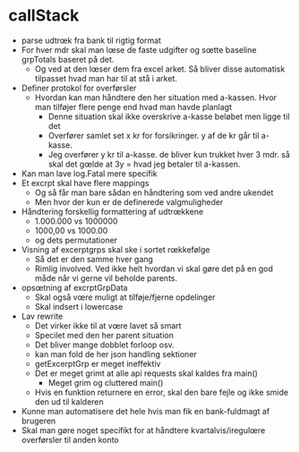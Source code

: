 # callStack


- parse udtrœk fra bank til rigtig format
- For hver mdr skal man lœse de faste udgifter og sœtte baseline grpTotals baseret på det.
  - Og ved at den lœser dem fra excel arket. Så bliver disse automatisk tilpasset hvad man har til at stå i arket.
- Definer protokol for overførsler
  - Hvordan kan man håndtere den her situation med a-kassen. Hvor man tilføjer flere penge end hvad man havde planlagt
    - Denne situation skal ikke overskrive a-kasse beløbet men ligge til det 
    - Overfører samlet set x kr for forsikringer. y af de kr går til a-kasse.
    - Jeg overfører y kr til a-kasse. de bliver kun trukket hver 3 mdr. så skal det gœlde at 3y = hvad jeg betaler til a-kassen.
- Kan man lave log.Fatal mere specifik 
- Et excrpt skal have flere mappings
  - Og så får man bare sådan en håndtering som ved andre ukendet
  - Men hvor der kun er de definerede valgmuligheder
- Håndtering forskellig formattering af udtrœkkene
  - 1.000.000 vs 1000000
  - 1000,00 vs 1000.00
  - og dets permutationer
- Visning af excerptgrps skal ske i sortet rœkkefølge
  - Så det er den samme hver gang
  - Rimlig involved. Ved ikke helt hvordan vi skal gøre det på en god måde når vi gerne vil beholde parents.
- opsœtning af excrptGrpData
  - Skal også vœre muligt at tilføje/fjerne opdelinger
  - Skal indsert i lowercase
- Lav rewrite
  - Det virker ikke til at vœre lavet så smart
  - Specilet med den her parent situation
  - Det bliver mange dobblet forloop osv.
  - kan man fold de her json handling sektioner
  - getExcerptGrp er meget ineffektiv
  - Det er meget grimt at alle api requests skal kaldes fra main()
    - Meget grim og cluttered main()
  - Hvis en funktion returnere en error, skal den bare fejle og ikke smide den ud til kalderen
- Kunne man automatisere det hele hvis man fik en bank-fuldmagt af brugeren
- Skal man gøre noget specifikt for at håndtere  kvartalvis/iregulœre overførsler til anden konto

